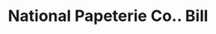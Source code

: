 ---
doi: 10.7916/D8D5203K
date_other: '1890'
date_other_textual: 1890-1899
form: printed ephemera
genre:
- Invoices
name:
- National Papeterie Co.
object_in_context_url: https://biggert.cul.columbia.edu/items/view/ave_biggert_01806
subject_hierarchical_geographic:
- Springfield, Massachusetts, United States
subject_name:
- National Papeterie Co.
title: National Papeterie Co.. Bill
sort_title: National Papeterie Co.. Bill
call_number: ave_biggert_01806
coordinates:
- 42.112411,-72.547455
pid: ave_biggert_01806
identifiers: ave_biggert_01806
thumbnail: https://derivativo-2.library.columbia.edu/iiif/2/ldpd:490815/full/!256,256/0/native.jpg
permalink: "/items/ave_biggert_01806/"
layout: iiif-image-page
---